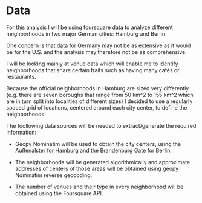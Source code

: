 # Data

For this analysis I will be using foursquare data to analyze different neighborhoods in two major German cities: Hamburg and Berlin.

One concern is that data for Germany may not be as extensive as it would be for the U.S. and the analysis may therefore not be as comprehensive.

I will be looking mainly at venue data which will enable me to identify neighborhoods that share certain traits such as having many cafés or restaurants.

Because the official neighborhoods in Hamburg are sized very differently (e.g. there are seven boroughs that range from 50 km^2 to 155 km^2 which are in turn split into localities of different sizes) I decided to use a regularly spaced grid of locations, centered around each city center, to define the neighborhoods.

The foollowing data sources will be needed to extract/generate the required information:

* Geopy Nominatim will be used to obtain the city centers, using the Außenalster for Hamburg and the Brandenburg Gate for Berlin.

* The neighborhoods will be generated algorithmically and approximate addresses of centers of those areas will be obtained using geopy Nominatim reverse geocoding.

* The number of venues and their type in every neighborhood will be obtained using the Foursquare API.
